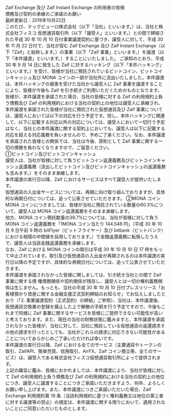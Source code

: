 Zaif Exchange 及び Zaif Instant Exchange の利用者の皆様	
 債務及び契約の承継のご承諾のお願い	
最終更新日：2018年10月22日	
 このたび、テックビューロ株式会社（以下「当社」といいます。）は、当社と株式会社フィスコ 仮想通貨取引所（以下「譲受人」といいます。）との間で締結された平成 30 年 10 月 10 日付事業譲渡契約に基づき、譲受人に対して、平成 30 年 11 月 22 日付で、当社が営む Zaif Exchange 及び Zaif Instant Exchange（以下「Zaif」と総称します。）の事業（以下「Zaif 事業」といいます。）を譲渡（以下「本件譲渡」といいます。）することにいたしました。	
 ご承知のとおり、平成 30 年 9 月 14 日に発生した Zaif に対するハッキング（以下「本件ハッキング」といいます。）を受け、皆様が当社に預託されているビットコイン、ビットコインキャッシュ及び MONA コインの一部が当社外に流出いたしました。本件譲渡は、本件ハッキングの被害を受けた当社から譲受人に Zaif 事業を譲渡することにより、皆様が今後も Zaif を引き続きご利用いただくためのものとなります。	
 皆様が、本件譲渡を承諾された場合、当社の皆様に対する Zaif の利用規約上負う債務及び Zaif の利用規約における当社の契約上の地位は譲受人に承継され、本件譲渡を承諾された皆様が当社に預託された仮想通貨及び Zaif 事業については、譲受人においては以下の対応を行う予定です。但し、本件ハッキングに関連して、以下に記載する対応以外の対応については、譲受人において一切行う予定はなく、当社との本件譲渡に関する契約上においても、譲受人は以下に記載する対応を超える対応義務を負いませんので、予めご了承ください。なお、本件譲渡を承諾された皆様との関係では、当社は今後、原則として Zaif 事業に関する一切の債務を負わなくなりますので、ご留意ください。	
 ①ビットコイン及びビットコインキャッシュ	
譲受人は、当社が皆様に対して負うビットコイン返還義務及びビットコインキャッシュ返還義務（流出したビットコイン及びビットコインキャッシュの返還義務も含みます。）をそのまま承継します。	
本件譲渡の実行日以降、Zaif におけるサービスはすべて譲受人が提供いたします。	
仮想通貨の入出金サービスについては、再開に向け取り組んでおりますが、具体的な再開日付については、追って公表させていただきます。	
②MONA コイン	
MONA コインにつきましては、皆様が当社に預託されている数量の60.3%について、譲受人は MONA コイン返還義務をそのまま承継します。	
他方、MONA コイン預託数量の39.7%については、当社が皆様に対して負う MONA コイン返還義務を「1MONA コイン当たり 144.548 円」（平成 30 年 10 月 9 日午前 9 時の bitFlyer（ビットフライヤー）及び bitbank（ビットバンク）における相場の中間値を採用しております。）で金銭返還義務に転換したうえで、譲受人は当該金銭返還義務を承継します。	
なお、Zaif における MONA コインの取引は平成 30 年 10 月 10 日 17 時をもって中止されています。取引及び仮想通貨の入出金が再開されるのは本件譲渡の実行日以降の予定ですが、具体的な再開日付については、追って公表させていただきます。	
本件譲渡を承諾されなかった皆様に関しましては、引き続き当社との間で Zaif 事業に関する債 権債務関係や契約関係が残存し、譲受人とは一切の権利義務関係は生じません。もっとも、当社の平成 30 年 10 月 10 日付プレスリリース「お客様預かり資産に関する金融支援正式契約締結のお知らせ」でお伝えしましたとおり（「2. 事業譲渡契約（正式契約）の締結」ご参照）、当社は、本件譲渡後、仮想通貨交換業の登録を廃止した上で解散の手続を行う予定ですので、今後もこれまで同様に Zaif 事業に関するサービスを皆様にご提供できない可能性が高いと考えております。また、現在の当社の財務状態に鑑みますと、本件譲渡を承諾されなかった皆様が、当社に対して、当社に預託している仮想通貨の返還請求その他の請求を行ったとしても、当社がこれらの請求に対応できない可能性があることについてあらかじめご了承いただければ幸いです。	
 本件譲渡の実行日以降、Zaif における全てのサービス（主要通貨やトークンの取引、ZaifAPI、簡単売買、信用取引、AirFX、Zaif コイン積立等、全てのサービス）は、譲受人である株式会社フィスコ仮想通貨取引所によって提供されます。	
 上記の趣旨に鑑み、皆様におかれましては、本件譲渡により、当社が皆様に対して Zaif の利用規約上負う債務及び Zaif の利用規約における当社の契約上の地位につき、譲受人に譲渡することにつきご承諾いただきますよう、何卒、よろしくお願い申し上げます。また、本件譲渡につきご承諾いただいた場合、Zaif Exchange 利用規約第 19 条（当該利用規約に基づく権利義務又は地位の第三者に対する譲渡等の禁止）の規定は、本件譲渡に関する限りにおいて、適用されないことにご同意いただいたものとします。
